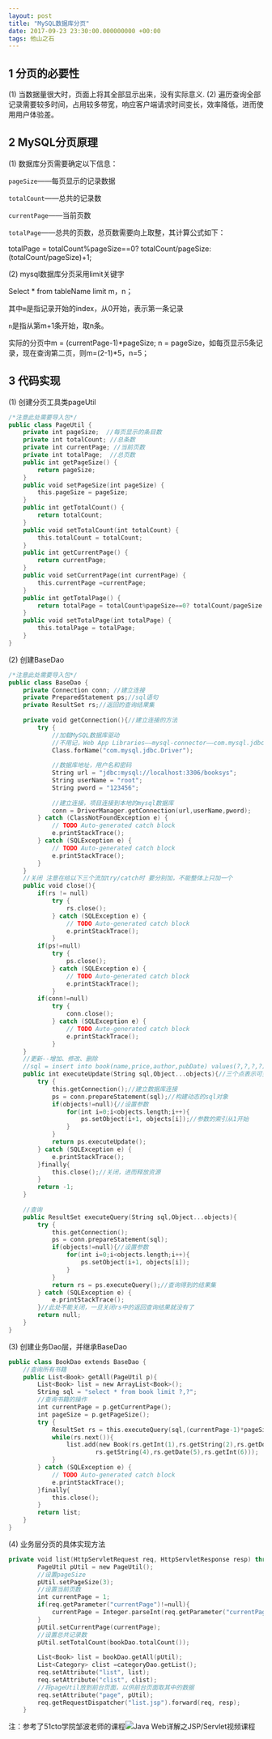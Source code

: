 ```yaml
---
layout: post
title: "MySQL数据库分页"
date: 2017-09-23 23:30:00.000000000 +00:00
tags: 他山之石
---
```


## 1 分页的必要性

(1) 当数据量很大时，页面上将其全部显示出来，没有实际意义.
(2) 遍历查询全部记录需要较多时间，占用较多带宽，响应客户端请求时间变长，效率降低，进而使用用户体验差。

## 2 MySQL分页原理

(1) 数据库分页需要确定以下信息：

` pageSize `——每页显示的记录数据

` totalCount `——总共的记录数

` currentPage `——当前页数

` totalPage `——总共的页数，总页数需要向上取整，其计算公式如下：

totalPage = totalCount%pageSize==0? totalCount/pageSize:(totalCount/pageSize)+1;


(2) mysql数据库分页采用limit关键字

Select * from tableName limit m，n；

其中`m`是指记录开始的index，从0开始，表示第一条记录

`n`是指从第m+1条开始，取n条。

实际的分页中m = (currentPage-1)*pageSize; n = pageSize，如每页显示5条记录，现在查询第二页，则m=(2-1)*5，n=5；

## 3 代码实现

(1) 创建分页工具类pageUtil

```swift
/*注意此处需要导入包*/
public class PageUtil {
	private int pageSize;  //每页显示的条目数
	private int totalCount; //总条数
	private int currentPage; //当前页数
	private int totalPage;  //总页数
	public int getPageSize() {
		return pageSize;
	}
	public void setPageSize(int pageSize) {
		this.pageSize = pageSize;
	}
	public int getTotalCount() {
		return totalCount;
	}
	public void setTotalCount(int totalCount) {
		this.totalCount = totalCount;
	}
	public int getCurrentPage() {
		return currentPage;
	}
	public void setCurrentPage(int currentPage) {
		this.currentPage =currentPage;
	}
	public int getTotalPage() {
		return totalPage = totalCount%pageSize==0? totalCount/pageSize:(totalCount/pageSize)+1;
	}
	public void setTotalPage(int totalPage) {
		this.totalPage = totalPage; 
	}
}
```
(2) 创建BaseDao

```swift
/*注意此处需要导入包*/
public class BaseDao {
	private Connection conn; //建立连接
	private PreparedStatement ps;//sql语句
	private ResultSet rs;//返回的查询结果集
	
	private void getConnection(){//建立连接的方法
		try {
			//加载MySQL数据库驱动
			//不用记，Web App Libraries——mysql-connector——com.mysql.jdbc——Driver.class——右键单击——copy qualified name 
			Class.forName("com.mysql.jdbc.Driver");
			
			//数据库地址，用户名和密码
			String url = "jdbc:mysql://localhost:3306/booksys";
			String userName = "root";
			String pword = "123456";
			
			//建立连接，项目连接到本地的mysql数据库
			conn = DriverManager.getConnection(url,userName,pword);
		} catch (ClassNotFoundException e) {
			// TODO Auto-generated catch block
			e.printStackTrace();
		} catch (SQLException e) {
			// TODO Auto-generated catch block
			e.printStackTrace();
		}
	}
	//关闭 注意在给以下三个流加try/catch时 要分别加，不能整体上只加一个
	public void close(){
		if(rs != null)
			try {
				rs.close();
			} catch (SQLException e) {
				// TODO Auto-generated catch block
				e.printStackTrace();
			}
		if(ps!=null)
			try {
				ps.close();
			} catch (SQLException e) {
				// TODO Auto-generated catch block
				e.printStackTrace();
			}
		if(conn!=null)
			try {
				conn.close();
			} catch (SQLException e) {
				// TODO Auto-generated catch block
				e.printStackTrace();
			}
	}
	//更新--增加、修改、删除
	//sql = insert into book(name,price,author,pubDate) values(?,?,?,?)
	public int executeUpdate(String sql,Object...objects){//三个点表示可变参数，第一个Object为对象类型
		try {
			this.getConnection();//建立数据库连接
			ps = conn.prepareStatement(sql);//构建动态的sql对象
			if(objects!=null){//设置参数
				for(int i=0;i<objects.length;i++){
					ps.setObject(i+1, objects[i]);//参数的索引从1开始
				}
			}
			return ps.executeUpdate();
		} catch (SQLException e) {
			e.printStackTrace();
		}finally{
			this.close();//关闭，进而释放资源
		}
		return -1;		
	}
	
	//查询
	public ResultSet executeQuery(String sql,Object...objects){
		try {
			this.getConnection();
			ps = conn.prepareStatement(sql);
			if(objects!=null){//设置参数
				for(int i=0;i<objects.length;i++){
					ps.setObject(i+1, objects[i]);
				}
			}
			return rs = ps.executeQuery();//查询得到的结果集
		} catch (SQLException e) {
			e.printStackTrace();
		}//此处不能关闭，一旦关闭rs中的返回查询结果就没有了
		return null;
	}
}
```

(3) 创建业务Dao层，并继承BaseDao

```swift
public class BookDao extends BaseDao {
	//查询所有书籍
	public List<Book> getAll(PageUtil p){
		List<Book> list = new ArrayList<Book>();
		String sql = "select * from book limit ?,?";
		//查询书籍的操作
		int currentPage = p.getCurrentPage();
		int pageSize = p.getPageSize();
		try {
			ResultSet rs = this.executeQuery(sql,(currentPage-1)*pageSize,pageSize); 
			while(rs.next()){
				list.add(new Book(rs.getInt(1),rs.getString(2),rs.getDouble(3),
						rs.getString(4),rs.getDate(5),rs.getInt(6)));
			}
		} catch (SQLException e) {
			// TODO Auto-generated catch block
			e.printStackTrace();
		}finally{
			this.close();
		}
		return list;		
	}
}
```
(4) 业务层分页的具体实现方法

```swift
private void list(HttpServletRequest req, HttpServletResponse resp) throws ServletException, IOException {
		PageUtil pUtil = new PageUtil();
		//设置pageSize
		pUtil.setPageSize(3);
		//设置当前页数
		int currentPage = 1;
		if(req.getParameter("currentPage")!=null){
			currentPage = Integer.parseInt(req.getParameter("currentPage"));
		}
		pUtil.setCurrentPage(currentPage);
		//设置总共记录数
		pUtil.setTotalCount(bookDao.totalCount());
		
		List<Book> list = bookDao.getAll(pUtil);
		List<Category> clist =categoryDao.getList();
		req.setAttribute("list", list);
		req.setAttribute("clist", clist);
		//将pageUtil放到前台页面，以供前台页面取其中的数据
		req.setAttribute("page", pUtil);
		req.getRequestDispatcher("list.jsp").forward(req, resp);
	}
```
注：参考了51cto学院邹波老师的课程![ Java Web详解之JSP/Servlet视频课程]( http://edu.51cto.com/center/course/index/search?q=%E9%82%B9%E6%B3%A2)


